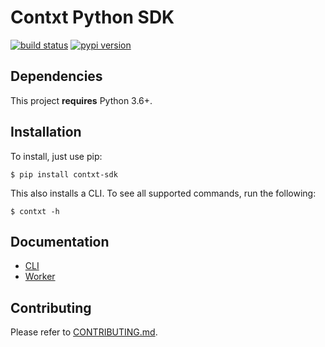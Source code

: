 # Contxt Python SDK
[![build status](https://github.com/ndustrialio/contxt-sdk-python/workflows/build/badge.svg)](https://github.com/ndustrialio/contxt-sdk-python/actions)
[![pypi version](https://img.shields.io/pypi/v/contxt-sdk.svg)](https://pypi.org/project/contxt-sdk/)

## Dependencies
This project **requires** Python 3.6+.

## Installation 
To install, just use pip:
```console
$ pip install contxt-sdk
```

This also installs a CLI. To see all supported commands, run the following:
```console
$ contxt -h
```

## Documentation
* [CLI](docs/cli.md)
* [Worker](docs/worker.md)

## Contributing
Please refer to [CONTRIBUTING.md](CONTRIBUTING.md).
